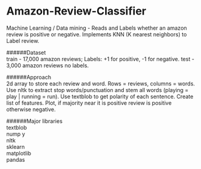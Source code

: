 # Amazon-Review-Classifier
Machine Learning / Data mining - Reads and Labels whether an amazon review is positive or negative. Implements KNN (K nearest neighbors)
to Label review.

######Dataset <br />
train - 17,000 amazon reviews; Labels: +1 for positive, -1 for negative. 
test - 3,000 amazon reviews no labels.

######Approach <br />
2d array to store each review and word. Rows = reviews, columns = words. Use nltk to extract stop words/punctuation and
stem all words (playing = play | running = run). Use textblob to get polarity of each sentence. Create list of features. Plot, 
if majority near it is positive review is positive otherwise negative.

######Major libraries <br />
textblob <br />
nump y<br />
nltk <br />
sklearn <br />
matplotlib <br />
pandas <br />
